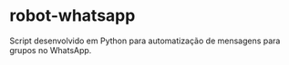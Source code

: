 # robot-whatsapp
Script desenvolvido em Python para automatização de mensagens para grupos no WhatsApp.
